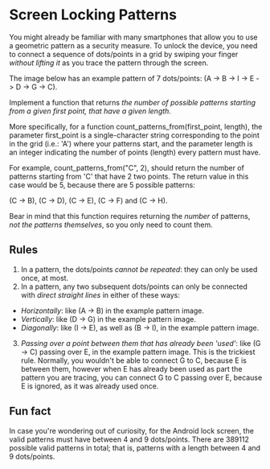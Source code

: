 # Screen Locking Patterns

You might already be familiar with many smartphones that allow you to use a geometric pattern as a security measure. To unlock the device, you need to connect a sequence of dots/points in a grid by swiping your finger *without lifting it* as you trace the pattern through the screen.

The image below has an example pattern of 7 dots/points: (A -> B -> I -> E -> D -> G -> C).

Implement a function that returns *the number of possible patterns starting from a given first point, that have a given length*.

More specifically, for a function count_patterns_from(first_point, length), the parameter first_point is a single-character string corresponding to the point in the grid (i.e.: 'A') where your patterns start, and the parameter length is an integer indicating the number of points (length) every pattern must have.

For example, count_patterns_from("C", 2), should return the number of patterns starting from 'C' that have 2 two points. The return value in this case would be 5, because there are 5 possible patterns:

(C -> B), (C -> D), (C -> E), (C -> F) and (C -> H).

Bear in mind that this function requires returning the *number* of patterns, *not the patterns themselves*, so you only need to count them.

## Rules

1. In a pattern, the dots/points *cannot be repeated*: they can only be used once, at most.
2. In a pattern, any two subsequent dots/points can only be connected with *direct straight lines* in either of these ways:
- *Horizontally*: like (A -> B) in the example pattern image.
- *Vertically*: like (D -> G) in the example pattern image.
- *Diagonally*: like (I -> E), as well as (B -> I), in the example pattern image.
3. *Passing over a point between them that has already been 'used'*: like (G -> C) passing over E, in the example pattern image. This is the trickiest rule. Normally, you wouldn't be able to connect G to C, because E is between them, however when E has already been used as part the pattern you are tracing, you can connect G to C passing over E, because E is ignored, as it was already used once.

## Fun fact

In case you're wondering out of curiosity, for the Android lock screen, the valid patterns must have between 4 and 9 dots/points. There are 389112 possible valid patterns in total; that is, patterns with a length between 4 and 9 dots/points.
